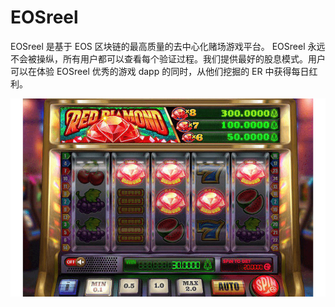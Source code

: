 # EOSreel

EOSreel 是基于 EOS 区块链的最高质量的去中心化赌场游戏平台。 EOSreel 永远不会被操纵，所有用户都可以查看每个验证过程。我们提供最好的股息模式。用户可以在体验 EOSreel 优秀的游戏 dapp 的同时，从他们挖掘的 ER 中获得每日红利。

![eosreel-dapp-gambling-eos-image1_eb07f141ff149ad20f02961f0f5440ec](eosreel-dapp-gambling-eos-image1_eb07f141ff149ad20f02961f0f5440ec.png)
